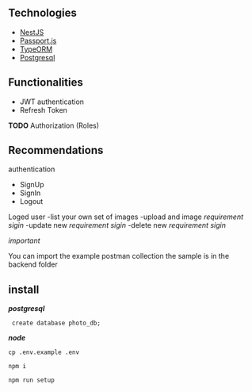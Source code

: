 ## Technologies

- [NestJS](https://nestjs.com/)
- [Passport.js](http://www.passportjs.org/)
- [TypeORM](https://typeorm.io/)
- [Postgresql](https://www.postgresql.org/)

## Functionalities

- JWT authentication
- Refresh Token

**TODO** Authorization (Roles)

## Recommendations

authentication
- SignUp
- SignIn
- Logout

Loged user
-list your own set of images
-upload and image _requirement sigin_
-update new  _requirement sigin_
-delete new _requirement sigin_

*important*

You can import the example postman collection
the sample is in the backend folder

## install 

***postgresql***

``` create database photo_db;```

***node***

```cp .env.example .env```

```npm i```

```npm run setup```

